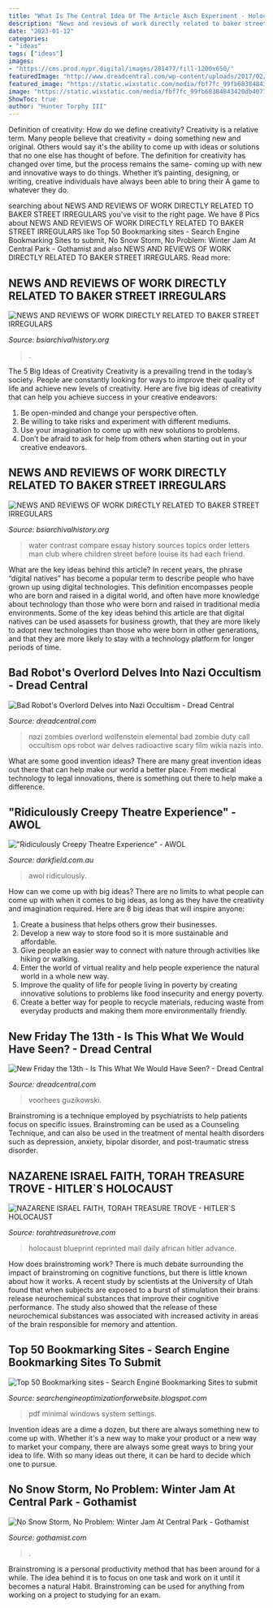 ```yaml
---
title: "What Is The Central Idea Of The Article Asch Experiment - Holocaust Blueprint Reprinted Mail Daily African Hitler Advance"
description: "News and reviews of work directly related to baker street irregulars"
date: "2023-01-12"
categories:
- "ideas"
tags: ["ideas"]
images:
- "https://cms.prod.nypr.digital/images/281477/fill-1200x650/"
featuredImage: "http://www.dreadcentral.com/wp-content/uploads/2017/02/wolfenstein.jpg"
featured_image: "https://static.wixstatic.com/media/fbf7fc_99fb68384843420db407770954df9fa3~mv2_d_4184_2354_s_2.jpg/v1/fit/w_1000%2Ch_1000%2Cal_c%2Cq_80/file.jpg"
image: "https://static.wixstatic.com/media/fbf7fc_99fb68384843420db407770954df9fa3~mv2_d_4184_2354_s_2.jpg/v1/fit/w_1000%2Ch_1000%2Cal_c%2Cq_80/file.jpg"
ShowToc: true
author: "Hunter Torphy III"
---
```



Definition of creativity: How do we define creativity?
Creativity is a relative term. Many people believe that creativity = doing something new and original. Others would say it's the ability to come up with ideas or solutions that no one else has thought of before. The definition for creativity has changed over time, but the process remains the same- coming up with new and innovative ways to do things. Whether it’s painting, designing, or writing, creative individuals have always been able to bring their A game to whatever they do.

	

		
searching about NEWS AND REVIEWS OF WORK DIRECTLY RELATED TO BAKER STREET IRREGULARS you've visit to the right page. We have 8 Pics about NEWS AND REVIEWS OF WORK DIRECTLY RELATED TO BAKER STREET IRREGULARS like Top 50 Bookmarking sites - Search Engine Bookmarking Sites to submit, No Snow Storm, No Problem: Winter Jam At Central Park - Gothamist and also NEWS AND REVIEWS OF WORK DIRECTLY RELATED TO BAKER STREET IRREGULARS. Read more:
		
    
## NEWS AND REVIEWS OF WORK DIRECTLY RELATED TO BAKER STREET IRREGULARS

<img loading=lazy src="https://www.bsiarchivalhistory.org/BSI_Archival_History/Reviews_dept_files/droppedImage.jpg" onerror="this.onerror=null;this.src='https://tse3.mm.bing.net/th?id=OIP.H96l4jnozoShxOHCL-bHnQAAAA&amp;pid=15.1';" alt="NEWS AND REVIEWS OF WORK DIRECTLY RELATED TO BAKER STREET IRREGULARS">

_Source: bsiarchivalhistory.org_

>. 

	

The 5 Big Ideas of Creativity
Creativity is a prevailing trend in the today’s society. People are constantly looking for ways to improve their quality of life and achieve new levels of creativity. Here are five big ideas of creativity that can help you achieve success in your creative endeavors: 
1. Be open-minded and change your perspective often.
2. Be willing to take risks and experiment with different mediums.
3. Use your imagination to come up with new solutions to problems.
4. Don’t be afraid to ask for help from others when starting out in your creative endeavors.

    
## NEWS AND REVIEWS OF WORK DIRECTLY RELATED TO BAKER STREET IRREGULARS

<img loading=lazy src="http://www.bsiarchivalhistory.org/BSI_Archival_History/Reviews_dept_files/droppedImage_1.png" onerror="this.onerror=null;this.src='https://tse3.mm.bing.net/th?id=OIP.t16kAGOcEGhJueLIZnRNZwAAAA&amp;pid=15.1';" alt="NEWS AND REVIEWS OF WORK DIRECTLY RELATED TO BAKER STREET IRREGULARS">

_Source: bsiarchivalhistory.org_

>water contrast compare essay history sources topics order letters man club where children street before louise its had each friend. 

	

What are the key ideas behind this article?
In recent years, the phrase “digital natives” has become a popular term to describe people who have grown up using digital technologies. This definition encompasses people who are born and raised in a digital world, and often have more knowledge about technology than those who were born and raised in traditional media environments. Some of the key ideas behind this article are that digital natives can be used asassets for business growth, that they are more likely to adopt new technologies than those who were born in other generations, and that they are more likely to stay with a technology platform for longer periods of time.

    
## Bad Robot&#039;s Overlord Delves Into Nazi Occultism - Dread Central

<img loading=lazy src="http://www.dreadcentral.com/wp-content/uploads/2017/02/wolfenstein.jpg" onerror="this.onerror=null;this.src='https://tse2.mm.bing.net/th?id=OIP.1mkx6YZK_FAG8yGNJjamTQHaEK&amp;pid=15.1';" alt="Bad Robot&#039;s Overlord Delves into Nazi Occultism - Dread Central">

_Source: dreadcentral.com_

>nazi zombies overlord wolfenstein elemental bad zombie duty call occultism ops robot war delves radioactive scary film wikia nazis into. 

	

What are some good invention ideas?
There are many great invention ideas out there that can help make our world a better place. From medical technology to legal innovations, there is something out there to help make a difference.

    
## &quot;Ridiculously Creepy Theatre Experience&quot; - AWOL

<img loading=lazy src="https://static.wixstatic.com/media/fbf7fc_99fb68384843420db407770954df9fa3~mv2_d_4184_2354_s_2.jpg/v1/fit/w_1000%2Ch_1000%2Cal_c%2Cq_80/file.jpg" onerror="this.onerror=null;this.src='https://tse1.mm.bing.net/th?id=OIP.IwCn0BoKN8S8LRZbK3GNXgHaEK&amp;pid=15.1';" alt="&quot;Ridiculously Creepy Theatre Experience&quot; - AWOL">

_Source: darkfield.com.au_

>awol ridiculously. 

	

How can we come up with big ideas?
There are no limits to what people can come up with when it comes to big ideas, as long as they have the creativity and imagination required. Here are 8 big ideas that will inspire anyone:
1. Create a business that helps others grow their businesses. 
2. Develop a new way to store food so it is more sustainable and affordable. 
3. Give people an easier way to connect with nature through activities like hiking or walking. 
4. Enter the world of virtual reality and help people experience the natural world in a whole new way. 
5. Improve the quality of life for people living in poverty by creating innovative solutions to problems like food insecurity and energy poverty. 
6. Create a better way for people to recycle materials, reducing waste from everyday products and making them more environmentally friendly. 

    
## New Friday The 13th - Is This What We Would Have Seen? - Dread Central

<img loading=lazy src="http://www.dreadcentral.com/wp-content/uploads/2017/02/pamela-voorhees.jpg" onerror="this.onerror=null;this.src='https://tse1.mm.bing.net/th?id=OIP.hF7Xg2zXWUVtwrY0uMlOVgHaEK&amp;pid=15.1';" alt="New Friday the 13th - Is This What We Would Have Seen? - Dread Central">

_Source: dreadcentral.com_

>voorhees guzikowski. 

	

Brainstroming is a technique employed by psychiatrists to help patients focus on specific issues. Brainstroming can be used as a Counseling Technique, and can also be used in the treatment of mental health disorders such as depression, anxiety, bipolar disorder, and post-traumatic stress disorder.

    
## NAZARENE ISRAEL FAITH, TORAH TREASURE TROVE - HITLER`S HOLOCAUST

<img loading=lazy src="http://torahtreasuretrove.com/yahoo_site_admin/assets/images/MICHAEL_WILLIAMS.46172144_std.png" onerror="this.onerror=null;this.src='https://tse2.mm.bing.net/th?id=OIP.EwfKr4zpB0URcGqoLyldvAAAAA&amp;pid=15.1';" alt="NAZARENE ISRAEL FAITH, TORAH TREASURE TROVE - HITLER`S HOLOCAUST">

_Source: torahtreasuretrove.com_

>holocaust blueprint reprinted mail daily african hitler advance. 

	

How does brainstroming work?
There is much debate surrounding the impact of brainstroming on cognitive functions, but there is little known about how it works. A recent study by scientists at the University of Utah found that when subjects are exposed to a burst of stimulation their brains release neurochemical substances that improve their cognitive performance. The study also showed that the release of these neurochemical substances was associated with increased activity in areas of the brain responsible for memory and attention.

    
## Top 50 Bookmarking Sites - Search Engine Bookmarking Sites To Submit

<img loading=lazy src="https://1.bp.blogspot.com/_JUg9QsmKp5s/TORmgYdzGPI/AAAAAAAACCY/NB6IQJeeRHY/s000/feat1.jpg" onerror="this.onerror=null;this.src='https://tse1.mm.bing.net/th?id=OIP.DIxT8jUes5A-AkCGRcRIsAHaB0&amp;pid=15.1';" alt="Top 50 Bookmarking sites - Search Engine Bookmarking Sites to submit">

_Source: searchengineoptimizationforwebsite.blogspot.com_

>pdf minimal windows system settings. 

	

Invention ideas are a dime a dozen, but there are always something new to come up with. Whether it's a new way to make your product or a new way to market your company, there are always some great ways to bring your idea to life. With so many ideas out there, it can be hard to decide which one to pursue.

    
## No Snow Storm, No Problem: Winter Jam At Central Park - Gothamist

<img loading=lazy src="https://cms.prod.nypr.digital/images/281477/fill-1200x650/" onerror="this.onerror=null;this.src='https://tse4.mm.bing.net/th?id=OIP.aBEJt-C5zg1uESph6Xff3QHaEA&amp;pid=15.1';" alt="No Snow Storm, No Problem: Winter Jam At Central Park - Gothamist">

_Source: gothamist.com_

>. 

	

Brainstroming is a personal productivity method that has been around for a while. The idea behind it is to focus on one task and work on it until it becomes a natural Habit. Brainstroming can be used for anything from working on a project to studying for an exam.

